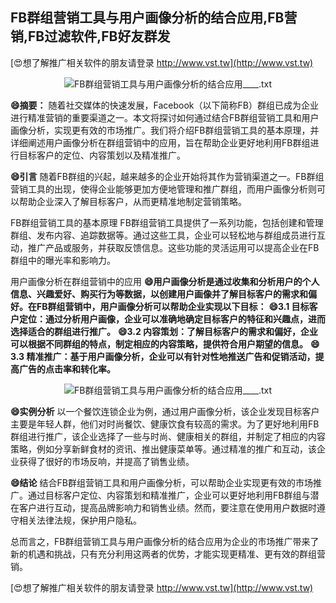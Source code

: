 ## **FB群组营销工具与用户画像分析的结合应用,FB营销,FB过滤软件,FB好友群发**

[😍想了解推广相关软件的朋友请登录 http://www.vst.tw](http://www.vst.tw)

 <center><img src="https://vst.tw/MP4/tuiguang/png/3.png" alt="FB群组营销工具与用户画像分析的结合应用____.txt"></center>

**😄摘要：**
随着社交媒体的快速发展，Facebook（以下简称FB）群组已成为企业进行精准营销的重要渠道之一。本文将探讨如何通过结合FB群组营销工具和用户画像分析，实现更有效的市场推广。我们将介绍FB群组营销工具的基本原理，并详细阐述用户画像分析在群组营销中的应用，旨在帮助企业更好地利用FB群组进行目标客户的定位、内容策划以及精准推广。

**😄引言**
随着FB群组的兴起，越来越多的企业开始将其作为营销渠道之一。FB群组营销工具的出现，使得企业能够更加方便地管理和推广群组，而用户画像分析则可以帮助企业深入了解目标客户，从而更精准地制定营销策略。

FB群组营销工具的基本原理
FB群组营销工具提供了一系列功能，包括创建和管理群组、发布内容、追踪数据等。通过这些工具，企业可以轻松地与群组成员进行互动，推广产品或服务，并获取反馈信息。这些功能的灵活运用可以提高企业在FB群组中的曝光率和影响力。

用户画像分析在群组营销中的应用
**😄用户画像分析是通过收集和分析用户的个人信息、兴趣爱好、购买行为等数据，以创建用户画像并了解目标客户的需求和偏好。在FB群组营销中，用户画像分析可以帮助企业实现以下目标：**
**😄3.1 目标客户定位：通过分析用户画像，企业可以准确地确定目标客户的特征和兴趣点，进而选择适合的群组进行推广。**
**😄3.2 内容策划：了解目标客户的需求和偏好，企业可以根据不同群组的特点，制定相应的内容策略，提供符合用户期望的信息。**
**😄3.3 精准推广：基于用户画像分析，企业可以有针对性地推送广告和促销活动，提高广告的点击率和转化率。**

 <center><img src="https://vst.tw/MP4/tuiguang/png/5.png" alt="FB群组营销工具与用户画像分析的结合应用____.txt"></center>

**😄实例分析**
以一个餐饮连锁企业为例，通过用户画像分析，该企业发现目标客户主要是年轻人群，他们对时尚餐饮、健康饮食有较高的需求。为了更好地利用FB群组进行推广，该企业选择了一些与时尚、健康相关的群组，并制定了相应的内容策略，例如分享新鲜食材的资讯、推出健康菜单等。通过精准的推广和互动，该企业获得了很好的市场反响，并提高了销售业绩。

**😄结论**
结合FB群组营销工具和用户画像分析，可以帮助企业实现更有效的市场推广。通过目标客户定位、内容策划和精准推广，企业可以更好地利用FB群组与潜在客户进行互动，提高品牌影响力和销售业绩。然而，要注意在使用用户数据时遵守相关法律法规，保护用户隐私。

总而言之，FB群组营销工具与用户画像分析的结合应用为企业的市场推广带来了新的机遇和挑战，只有充分利用这两者的优势，才能实现更精准、更有效的群组营销。

[😍想了解推广相关软件的朋友请登录 http://www.vst.tw](http://www.vst.tw)



